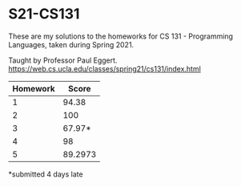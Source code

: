 # S21-CS131

These are my solutions to the homeworks for CS 131 - Programming Languages, taken during Spring 2021.

Taught by Professor Paul Eggert. https://web.cs.ucla.edu/classes/spring21/cs131/index.html

| Homework | Score  |
| -------- | ------ |
| 1        | 94.38  |
| 2        | 100    |
| 3        | 67.97* |
| 4        | 98     |
| 5        | 89.2973|

*submitted 4 days late
